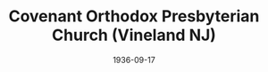 ---
date: &id001 1936-09-17
end_date: null
location:
  address: 1029 East Landis Avenue
  city: Vineland
  state: NJ
minister:
- end: 1941-01-01
  name: Alexander Davison
  start: 1936-09-17
  type: Pastor
- end: 1966-01-01
  name: Everett DeVelde
  start: 1942-01-01
  type: Pastor
- end: 1978-01-01
  name: Robert W. Eckardt
  start: 1966-01-01
  type: Pastor
- end: 1982-01-01
  name: Craig Rowe
  start: 1979-01-01
  type: Pastor
- end: 1989-01-01
  name: Laurence Vail
  start: 1984-01-01
  type: Pastor
- end: 1997-01-01
  name: James Reber
  start: 1991-01-01
  type: Pastor
- end: 2012-01-01
  name: John McGowan
  start: 1999-01-01
  type: Pastor
- end: 1997-01-01
  name: Frederick Reber
  start: 1995-01-01
  type: Teacher
ministers:
- Alexander Davison
- Everett DeVelde
- Robert W. Eckardt
- Craig Rowe
- Laurence Vail
- James Reber
- John McGowan
- Frederick Reber
name: Covenant Orthodox Presbyterian Church
names:
- end: null
  name: Covenant Orthodox Presbyterian Church
  start: 1936-09-17
origination_date: *id001
raw_data: "NEW JERSEY Vineland\n\nCovenant Orthodox Presbyterian Church  (September\
  \ 17, 1936\u2013 )\n1029 East Landis Avenue\nPastors: Alexander Davison, 1936\u2013\
  41\nEverett DeVelde, 1942\u201366\nRobert W. Eckardt, 1966\u201378\nCraig Rowe,\
  \ 1979\u201382\nLaurence Vail, 1984\u201389\nJames Reber, 1991\u201397\nJohn McGowan,\
  \ 1999\u20132012\nTeacher: Frederick Reber, 1995\u201397"
received_from: null
states:
- NJ
status:
  active: true
  end_date: null
  reason: null
  received_from: null
  withdrawal_to: null
title: Covenant Orthodox Presbyterian Church (Vineland NJ)
year_established:
- 1936

---